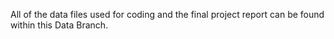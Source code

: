 All of the data files used for coding and the final project report can be found within this Data Branch.
